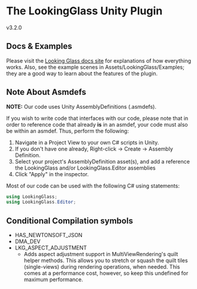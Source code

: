 # The LookingGlass Unity Plugin
v3.2.0

## Docs & Examples
Please visit the [Looking Glass docs site](https://docs.lookingglassfactory.com/developer-tools/unity) for explanations of how everything works.
Also, see the example scenes in Assets/LookingGlass/Examples; they are a good way to learn about the features of the plugin.


## Note About Asmdefs
**NOTE:** Our code uses Unity AssemblyDefinitions (.asmdefs).

If you wish to write code that interfaces with our code, please note that in order to reference code that already **is** in an asmdef, your code must also be within an asmdef.
Thus, perform the following:

1. Navigate in a Project View to your own C# scripts in Unity.
2. If you don't have one already, Right-click -> Create -> Assembly Definition.
3. Select your project's AssemblyDefinition asset(s), and add a reference the LookingGlass and/or LookingGlass.Editor assemblies
4. Click "Apply" in the inspector.

Most of our code can be used with the following C# using statements:
```cs
using LookingGlass;
using LookingGlass.Editor;
```


## Conditional Compilation symbols
- HAS_NEWTONSOFT_JSON
- DMA_DEV
- LKG_ASPECT_ADJUSTMENT
    - Adds aspect adjustment support in MultiViewRendering's quilt helper methods. This allows you to stretch or squash the quilt tiles (single-views) during rendering operations, when needed. This comes at a performance cost, however, so keep this undefined for maximum performance.
